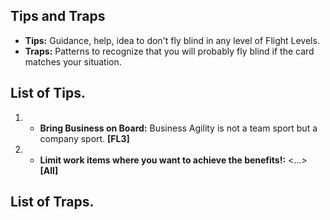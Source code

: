 ## Tips and Traps

* **Tips:** Guidance, help, idea to don't fly blind in any level of Flight Levels.
* **Traps:** Patterns to recognize that you will probably fly blind if the card matches your situation.

## List of Tips.

1. - **Bring Business on Board:**  Business Agility is not a team sport but a company sport. **[FL3]**
2. - **Limit work items where you want to achieve the benefits!:**  <...>  **[All]**

## List of Traps.

